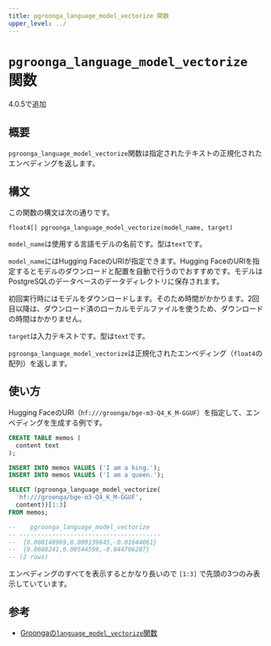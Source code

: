 ```yaml
---
title: pgroonga_language_model_vectorize 関数
upper_level: ../
---
```


# `pgroonga_language_model_vectorize` 関数

4.0.5で追加

## 概要

`pgroonga_language_model_vectorize`関数は指定されたテキストの正規化されたエンべディングを返します。

## 構文

この関数の構文は次の通りです。

```text
float4[] pgroonga_language_model_vectorize(model_name, target)
```

`model_name`は使用する言語モデルの名前です。型は`text`です。

`model_name`にはHugging FaceのURIが指定できます。Hugging FaceのURIを指定するとモデルのダウンロードと配置を自動で行うのでおすすめです。モデルはPostgreSQLのデータベースのデータディレクトリに保存されます。

初回実行時にはモデルをダウンロードします。そのため時間がかかります。2回目以降は、ダウンロード済のローカルモデルファイルを使うため、ダウンロードの時間はかかりません。

`target`は入力テキストです。型は`text`です。

`pgroonga_language_model_vectorize`は正規化されたエンべディング（`float4`の配列）を返します。

## 使い方

Hugging FaceのURI（`hf:///groonga/bge-m3-Q4_K_M-GGUF`）を指定して、エンベディングを生成する例です。

```sql
CREATE TABLE memos (
  content text
);

INSERT INTO memos VALUES ('I am a king.');
INSERT INTO memos VALUES ('I am a queen.');

SELECT (pgroonga_language_model_vectorize(
  'hf:///groonga/bge-m3-Q4_K_M-GGUF',
  content))[1:3]
FROM memos;

--    pgroonga_language_model_vectorize   
-- ---------------------------------------
--  {0.008148969,0.009139845,-0.01644061}
--  {0.0088241,0.00544599,-0.044706207}
-- (2 rows)
```

エンベディングのすべてを表示するとかなり長いので `[1:3]` で先頭の3つのみ表示していています。

## 参考

* [Groongaの`language_model_vectorize`関数][groonga-language-model-vectorize]

[groonga-language-model-vectorize]:https://groonga.org/ja/docs/reference/functions/language_model_vectorize.html
